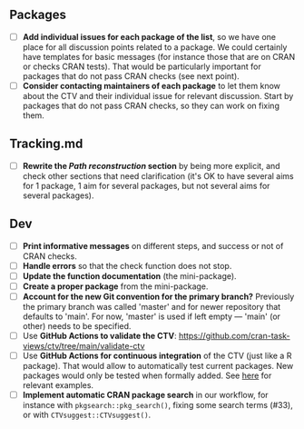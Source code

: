## Packages

- [ ] **Add individual issues for each package of the list**, so we have one
      place for all discussion points related to a package. We could certainly
      have templates for basic messages (for instance those that are on CRAN or
      checks CRAN tests). That would be particularly important for packages that
      do not pass CRAN checks (see next point).
- [ ] **Consider contacting maintainers of each package** to let them know about
      the CTV and their individual issue for relevant discussion. Start by
      packages that do not pass CRAN checks, so they can work on fixing them.

## Tracking.md

- [ ] **Rewrite the _Path reconstruction_ section** by being more explicit, and
      check other sections that need clarification (it's OK to have several aims
      for 1 package, 1 aim for several packages, but not several aims for
      several packages).

## Dev

- [ ] **Print informative messages** on different steps, and success or not
      of CRAN checks.
- [ ] **Handle errors** so that the check function does not stop.
- [ ] **Update the function documentation** (the mini-package).
- [ ] **Create a proper package** from the mini-package.
- [ ] **Account for the new Git convention for the primary branch?** Previously
      the primary branch was called 'master' and for newer repository that
      defaults to 'main'. For now, 'master' is used if left empty — 'main' (or
      other) needs to be specified.
- [ ] Use **GitHub Actions to validate the CTV**:
      https://github.com/cran-task-views/ctv/tree/main/validate-ctv
- [ ] Use **GitHub Actions for continuous integration** of the CTV (just like a
      R package). That would allow to automatically test current packages. New
      packages would only be tested when formally added. See
      [here](https://github.com/r-lib/actions) for relevant examples.
- [ ] **Implement automatic CRAN package search** in our workflow, for instance
      with `pkgsearch::pkg_search()`, fixing some search terms (#33), or with
      `CTVsuggest::CTVsuggest()`.

